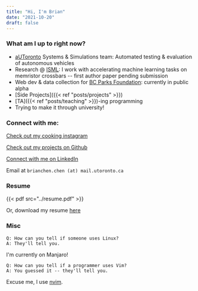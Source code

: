 ```yaml
---
title: "Hi, I'm Brian"
date: "2021-10-20"
draft: false
---
```


### What am I up to right now?

- [aUToronto](https://www.autodrive.utoronto.ca/) Systems & Simulations team: Automated testing & evaluation of autonomous vehicles
- Research @ [ISML](https://www.eecg.utoronto.ca/~roman/): I work with accelerating machine learning tasks on memristor crossbars -- first author paper pending submission
- Web dev & data collection for [BC Parks Foundation](https://bcparksfoundation.ca/): currently in public alpha
- [Side Projects]({{< ref "posts/projects" >}})
- [TA]({{< ref "posts/teaching" >}})-ing programming
- Trying to make it through university!

###  Connect with me:

[Check out my cooking instagram](https://instagram.com/brianschicken)

[Check out my projects on Github](https://github.com/ihasdapie)

[Connect with me on LinkedIn](https://linkedin.com/in/brianchen28914)

Email at `brianchen.chen (at) mail.utoronto.ca`


### Resume
{{< pdf src="../resume.pdf" >}}

Or, download my resume [here](../resume.pdf)


### Misc

```
Q: How can you tell if someone uses Linux?
A: They'll tell you.
```
I'm currently on Manjaro!

```
Q: How can you tell if a programmer uses Vim?
A: You guessed it -- they'll tell you.
```
Excuse me, I use [nvim](https://github.com/ihasdapie/dotfiles).



